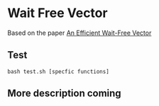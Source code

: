 # Wait Free Vector

Based on the paper [An Efficient Wait-Free Vector](https://ieeexplore.ieee.org/document/7073592)

## Test
```
bash test.sh [specfic functions]
```


## More description coming

